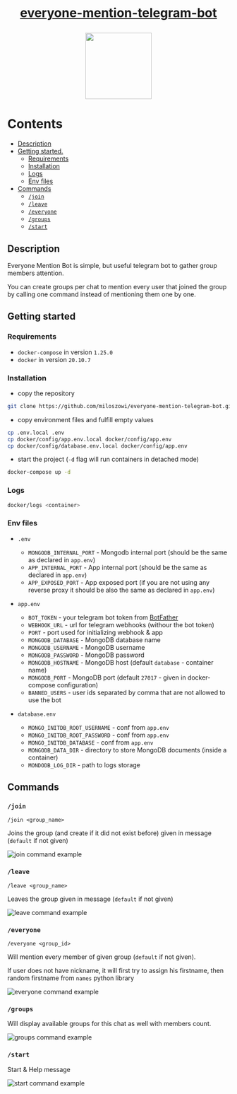 # <p align="center"> [everyone-mention-telegram-bot](http://t.me/everyone_mention_bot)
<p align="center"> <img src="docs/logo.png" width="150"/>
<!-- Icon made by https://www.freepik.com from https://www.flaticon.com/ -->

# Contents

* [Description](#description)
* [Getting started.](#getting-started)
    * [Requirements](#requirements)
    * [Installation](#installation)
    * [Logs](#logs)
    * [Env files](#env-files)
* [Commands](#commands)
    * [`/join`](#join)
    * [`/leave`](#leave)
    * [`/everyone`](#everyone)
    * [`/groups`](#groups)
    * [`/start`](#start)
## Description
Everyone Mention Bot is simple, but useful telegram bot to gather group members attention.

You can create groups per chat to mention every user that joined the group by calling one command instead of mentioning them one by one.

## Getting started
### Requirements
- `docker-compose` in version `1.25.0`
- `docker` in version `20.10.7`

### Installation
- copy the repository 
```bash
git clone https://github.com/miloszowi/everyone-mention-telegram-bot.git
```
- copy environment files and fulfill empty values
```bash
cp .env.local .env
cp docker/config/app.env.local docker/config/app.env
cp docker/config/database.env.local docker/config/app.env
```
- start the project (`-d` flag will run containers in detached mode)
```bash
docker-compose up -d
```
### Logs
```bash
docker/logs <container>
```
### Env files
- `.env`
  - `MONGODB_INTERNAL_PORT` - Mongodb internal port (should be the same as declared in `app.env`)
  - `APP_INTERNAL_PORT` - App internal port (should be the same as declared in `app.env`)
  - `APP_EXPOSED_PORT` - App exposed port (if you are not using any reverse proxy it should be also the same as declared in `app.env`)


- `app.env`
  - `BOT_TOKEN` - your telegram bot token from [BotFather](https://telegram.me/BotFather)
  - `WEBHOOK_URL` - url for telegram webhooks (withour the bot token)
  - `PORT` - port used for initializing webhook & app
  - `MONGODB_DATABASE` - MongoDB database name
  - `MONGODB_USERNAME` - MongoDB username
  - `MONGODB_PASSWORD` - MongoDB password
  - `MONGODB_HOSTNAME` - MongoDB host (default `database` - container name)
  - `MONGODB_PORT` - MongoDB port (default `27017` - given in docker-compose configuration)
  - `BANNED_USERS` - user ids separated by comma that are not allowed to use the bot

- `database.env`
  - `MONGO_INITDB_ROOT_USERNAME` - conf from `app.env`
  - `MONGO_INITDB_ROOT_PASSWORD` - conf from `app.env`
  - `MONGO_INITDB_DATABASE` - conf from `app.env`
  - `MONGODB_DATA_DIR` - directory to store MongoDB documents (inside a container)
  - `MONDODB_LOG_DIR` - path to logs storage 
## Commands
### `/join`
```
/join <group_name>
```
Joins the group (and create if it did not exist before) given in message (`default` if not given)

![join command example](docs/join.png)

### `/leave`
```
/leave <group_name>
```

Leaves the group given in message (`default` if not given)

![leave command example](docs/leave.png)

### `/everyone`
```
/everyone <group_id>
```
Will mention every member of given group (`default` if not given).

If user does not have nickname, it will first try to assign his firstname, then random firstname from `names` python library

![everyone command example](docs/everyone.png)

### `/groups`
Will display available groups for this chat as well with members count.

![groups command example](docs/groups.png)
### `/start`
Start & Help message

![start command example](docs/start.png)
